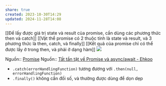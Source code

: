 ```yaml
---
share: true
created: 2023-10-30T14:29
updated: 2024-11-28T14:08
---
```

[[Để lấy được giá trị state và result của promise, cần dùng các phương thức then và catch]]
[[Vật thể promise có 2 thuộc tính là state và result, và 3 phương thức là then, catch, và finally]]
[[Kết quả của promise chỉ có thể được lấy ở trong then, và phải ở dạng hàm]]
![](https://javascript.info/article/promise-basics/promise-resolve-reject.svg)

Nguồn:: [Promise](https://javascript.info/promise-basics)
Nguồn:: [Tất tần tật về Promise và async/await - Ehkoo](https://ehkoo.com/bai-viet/tat-tan-tat-ve-promise-va-async-await)

- `.catch(errorHandlingFunction)` tương đương với `.then(null, errorHandlingFunction)`
- `.finally()` không cần đối số, và thường được dùng để dọn dẹp